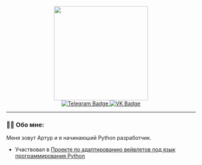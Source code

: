 <div id="header" align="center">
  <img src="https://media2.giphy.com/media/coxQHKASG60HrHtvkt/giphy.gif" width="250"/>
</div>
<div id="badges"  align="center">
  <a href="https://t.me/Padomart">
    <img src="https://img.shields.io/badge/Telegram-blue?style=for-the-badge&logo=Telegram&logoColor=white" alt="Telegram Badge"/>
  </a>
  <a href="https://vk.com/padomart">
    <img src="https://img.shields.io/badge/VK-1E90FF?style=for-the-badge&logo=VK&logoColor=white" alt="VK Badge"/>
  </a>
</div>

---

### :man_technologist: Обо мне:
Меня зовут Артур и я начинаюший Python разработчик. 
- Участвовал в <a href="https://github.com/BawNer/py-vision">Проекте по адаптированию вейвлетов под язык программирования Python</a> 
<!--
**Padomart/Padomart** is a ✨ _special_ ✨ repository because its `README.md` (this file) appears on your GitHub profile.

Here are some ideas to get you started:

- 🔭 I’m currently working on ...
- 🌱 I’m currently learning ...
- 👯 I’m looking to collaborate on ...
- 🤔 I’m looking for help with ...
- 💬 Ask me about ...
- 📫 How to reach me: ...
- 😄 Pronouns: ...
- ⚡ Fun fact: ...
-->

